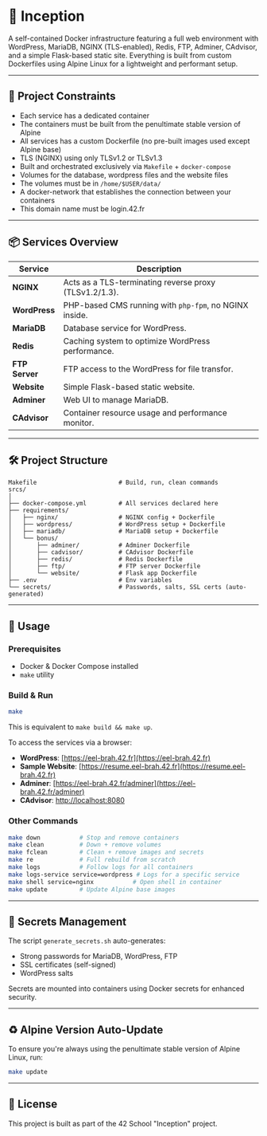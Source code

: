 # 🐳 Inception

A self-contained Docker infrastructure featuring a full web environment with WordPress, MariaDB, NGINX (TLS-enabled), Redis, FTP, Adminer, CAdvisor, and a simple Flask-based static site. Everything is built from custom Dockerfiles using Alpine Linux for a lightweight and performant setup.

---

## 📜 Project Constraints

- Each service has a dedicated container
- The containers must be built from the penultimate stable
version of Alpine 
- All services has a custom Dockerfile (no pre-built images used except Alpine base)
- TLS (NGINX) using only TLSv1.2 or TLSv1.3
- Built and orchestrated exclusively via `Makefile` + `docker-compose`
- Volumes for the database, wordpress files and the website files
- The volumes must be in `/home/$USER/data/`
- A docker-network that establishes the connection between your containers
- This domain name must be login.42.fr

---

## 📦 Services Overview

| Service        | Description                                                                 |
|----------------|-----------------------------------------------------------------------------|
| **NGINX**      | Acts as a TLS-terminating reverse proxy (TLSv1.2/1.3).                      |
| **WordPress**  | PHP-based CMS running with `php-fpm`, no NGINX inside.                      |
| **MariaDB**    | Database service for WordPress.                                             |
| **Redis**      | Caching system to optimize WordPress performance.                           |
| **FTP Server** | FTP access to the WordPress for file transfor.                              |
| **Website**    | Simple Flask-based static website.                                          |
| **Adminer**    | Web UI to manage MariaDB.                                                   |
| **CAdvisor**   | Container resource usage and performance monitor.                           |

---

## 🛠️ Project Structure

```
Makefile                       # Build, run, clean commands
srcs/
│
├── docker-compose.yml         # All services declared here
├── requirements/
│   ├── nginx/                 # NGINX config + Dockerfile
│   ├── wordpress/             # WordPress setup + Dockerfile
│   ├── mariadb/               # MariaDB setup + Dockerfile
│   └── bonus/
│       ├── adminer/           # Adminer Dockerfile
│       ├── cadvisor/          # CAdvisor Dockerfile
│       ├── redis/             # Redis Dockerfile
│       ├── ftp/               # FTP server Dockerfile
│       └── website/           # Flask app Dockerfile
├── .env                       # Env variables 
└── secrets/                   # Passwords, salts, SSL certs (auto-generated)
```

---

## 🧪 Usage

### Prerequisites

- Docker & Docker Compose installed
- `make` utility

### Build & Run

```bash
make
```

This is equivalent to `make build && make up`.

To access the services via a browser:
- **WordPress**: [https://eel-brah.42.fr](https://eel-brah.42.fr)  
- **Sample Website**: [https://resume.eel-brah.42.fr](https://resume.eel-brah.42.fr)  
- **Adminer**: [https://eel-brah.42.fr/adminer](https://eel-brah.42.fr/adminer)  
- **CAdvisor**: [http://localhost:8080](http://localhost:8080)  


### Other Commands

```bash
make down           # Stop and remove containers
make clean          # Down + remove volumes
make fclean         # Clean + remove images and secrets
make re             # Full rebuild from scratch
make logs           # Follow logs for all containers
make logs-service service=wordpress # Logs for a specific service
make shell service=nginx           # Open shell in container
make update         # Update Alpine base images
```

---

## 🔐 Secrets Management

The script `generate_secrets.sh` auto-generates:

- Strong passwords for MariaDB, WordPress, FTP
- SSL certificates (self-signed)
- WordPress salts

Secrets are mounted into containers using Docker secrets for enhanced security.

---

## ♻️ Alpine Version Auto-Update

To ensure you're always using the penultimate stable version of Alpine Linux, run:

```bash
make update
```

---

## 📜 License

This project is built as part of the 42 School "Inception" project.

